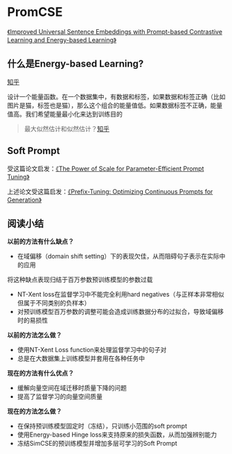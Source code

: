 # PromCSE

[《Improved Universal Sentence Embeddings with Prompt-based Contrastive Learning and Energy-based Learning》](https://aclanthology.org/2022.findings-emnlp.220/)

## 什么是Energy-based Learning?

[知乎](https://www.zhihu.com/question/59264464)

设计一个能量函数。在一个数据集中，有数据和标签，如果数据和标签正确（比如图片是猫，标签也是猫），那么这个组合的能量值低。如果数据标签不正确，能量值高。我们希望能量最小化来达到训练目的

> 最大似然估计和似然估计？[知乎](https://zhuanlan.zhihu.com/p/26614750)



## Soft Prompt

受这篇论文启发：[《The Power of Scale for Parameter-Efficient Prompt Tuning》](https://aclanthology.org/2021.emnlp-main.243.pdf)

上述论文受这篇启发：[《Prefix-Tuning: Optimizing Continuous Prompts for Generation》](https://aclanthology.org/2021.acl-long.353.pdf)





## 阅读小结

**以前的方法有什么缺点？**

* 在域偏移（domain shift setting）下的表现欠佳，从而阻碍句子表示在实际中的应用

将这种缺点表现归结于百万参数预训练模型的参数过载

* NT-Xent loss在监督学习中不能完全利用hard negatives（与正样本非常相似但属于不同类别的负样本）
* 对预训练模型百万参数的调整可能会造成训练数据分布的过拟合，导致域偏移时的易损性



**以前的方法怎么做？**

* 使用NT-Xent Loss function来处理监督学习中的句子对
* 总是在大数据集上训练模型并套用在各种任务中



**现在的方法有什么优点？**

* 缓解向量空间在域迁移时质量下降的问题
* 提高了监督学习的向量空间质量



**现在的方法怎么做？**

* 在保持预训练模型固定时（冻结），只训练小范围的soft prompt
* 使用Energy-based Hinge loss来支持原来的损失函数，从而加强辨别能力
* 冻结SimCSE的预训练模型并增加多层可学习的Soft Prompt



